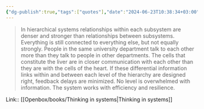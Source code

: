 ```yaml
---
{"dg-publish":true,"tags":["quotes"],"date":"2024-06-23T10:38:34+03:00","title":"in hierarchical systems relationships within each subsystem are denser and stronger than relationships between subsystems","aliases":"in hierarchical systems relationships within each subsystem are denser and stronger than relationships between subsystems","dg-path":"/quotes/202406231038.md","permalink":"/quotes/202406231038/","dgPassFrontmatter":true}
---
```



> In hierarchical systems relationships within each subsystem are denser and stronger than relationships between subsystems. Everything is still connected to everything else, but not equally strongly. People in the same university department talk to each other more than they talk to people in other departments. The cells that constitute the liver are in closer communication with each other than they are with the cells of the heart. If these differential information links within and between each level of the hierarchy are designed right, feedback delays are minimized. No level is overwhelmed with information. The system works with efficiency and resilience.

Link:: [[Openbox/books/Thinking in systems|Thinking in systems]]

